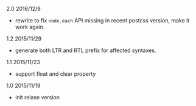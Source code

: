 2.0 2016/12/9

* rewrite to fix `node.each` API missing in recent postcss version, make it work again.

1.2 2015/11/29

* generate both LTR and RTL prefix for affected syntaxes.

1.1 2015/11/23

* support float and clear property

1.0 2015/11/19

* init relase version

